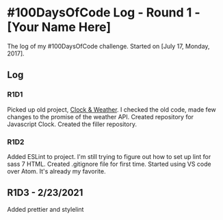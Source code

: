 # #100DaysOfCode Log - Round 1 - [Your Name Here]

The log of my #100DaysOfCode challenge. Started on [July 17, Monday, 2017].

## Log

### R1D1
Picked up old project, [Clock & Weather](https://github.com/artiechokes/js-clock). I checked the old code, made few changes to the promise of the weather API.
Created repository for Javascript Clock.
Created the filler repository.

### R1D2
Added ESLint to project. I'm still trying to figure out how to set up lint for sass 7 HTML.
Created .gitignore file for first time.
Started using VS code over Atom. It's already my favorite.

## R1D3 - 2/23/2021

Added prettier and  stylelint